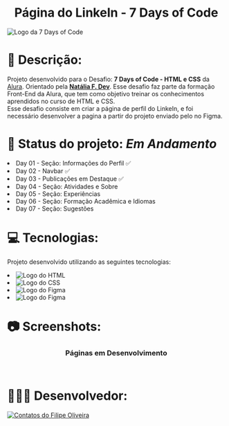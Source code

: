 <h1 align="center">Página do LinkeIn - 7 Days of Code</h1>

<a target="_blank" href="https://optimus-tech-jet.vercel.app"></a>
<img align="center" src="https://github.com/filipe-oliveiradev/OptimusTech/assets/157177590/9c2672bf-a50a-4f32-87af-80313ac4651b" alt="Logo da 7 Days of Code">

</hr>


# 📝 Descrição:

   Projeto desenvolvido para o Desafio: <b>7 Days of Code - HTML e CSS</b> da <a href="https://www.alura.com.br">Alura<a/>. Orientado pela <a href="https://github.com/natalia-fs"><b>Natália F. Dev</b></a>. Esse desafio faz parte da formação Front-End da Alura, que tem como objetivo treinar os conhecimentos aprendidos no curso de HTML e CSS.
<br>
   Esse desafio consiste em criar a página de perfil do LinkeIn, e foi necessário desenvolver a pagina a partir do projeto enviado pelo no Figma.

# 📌 Status do projeto: <i>Em Andamento</i>

<li> Day 01 - Seção: Informações do Perfil ✅
<li> Day 02 - Navbar ✅
<li> Day 03 - Publicações em Destaque ✅
<li> Day 04 - Seção: Atividades e Sobre
<li> Day 05 - Seção: Experiências
<li> Day 06 - Seção: Formação Acadêmica e Idiomas
<li> Day 07 - Seção: Sugestões

# 💻 Tecnologias:

Projeto desenvolvido utilizando as seguintes tecnologias:

<li> <img src="https://img.shields.io/badge/HTML5-E34F26?style=for-the-badge&logo=html5&logoColor=white" alt="Logo do HTML">
<li> <img src="https://img.shields.io/badge/CSS3-1572B6?style=for-the-badge&logo=css3&logoColor=white" alt="Logo do CSS">
<li> <img src="https://img.shields.io/badge/Figma-F24E1E?style=for-the-badge&logo=figma&logoColor=white" alt="Logo do Figma">
<li> <img src="https://img.shields.io/badge/GitHub-100000?style=for-the-badge&logo=github&logoColor=white" alt="Logo do Figma">

# 📷 Screenshots:

<div align="center">
<h3>Páginas em Desenvolvimento</h3><br>

</div>
      
</div>

# 👨🏻‍💻 Desenvolvedor:
<a target="_blank" href="https://www.linkedin.com/in/filipeoliveiradasilva/">
<img src="https://github.com/filipe-oliveiradev/aluraplus/assets/157177590/2f71879e-d9b9-4cb2-b89d-81586805a738" alt="Contatos do Filipe Oliveira"></a>
